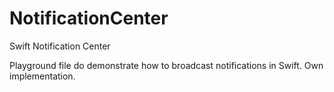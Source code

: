 # NotificationCenter
Swift Notification Center

Playground file do demonstrate how to broadcast notifications in Swift. Own implementation.
